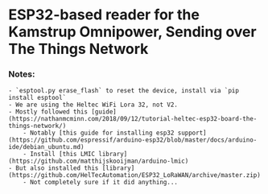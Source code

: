 # ESP32-based reader for the Kamstrup Omnipower, Sending over The Things Network

### Notes:

    - `esptool.py erase_flash` to reset the device, install via `pip install esptool`
    - We are using the Heltec WiFi Lora 32, not V2.
    - Mostly followed this [guide](https://nathanmcminn.com/2018/09/12/tutorial-heltec-esp32-board-the-things-network/)
        - Notably [this guide for installing esp32 support](https://github.com/espressif/arduino-esp32/blob/master/docs/arduino-ide/debian_ubuntu.md)
        - Install [this LMIC library](https://github.com/matthijskooijman/arduino-lmic)
    - But also installed this [library](https://github.com/HelTecAutomation/ESP32_LoRaWAN/archive/master.zip)
        - Not completely sure if it did anything...
